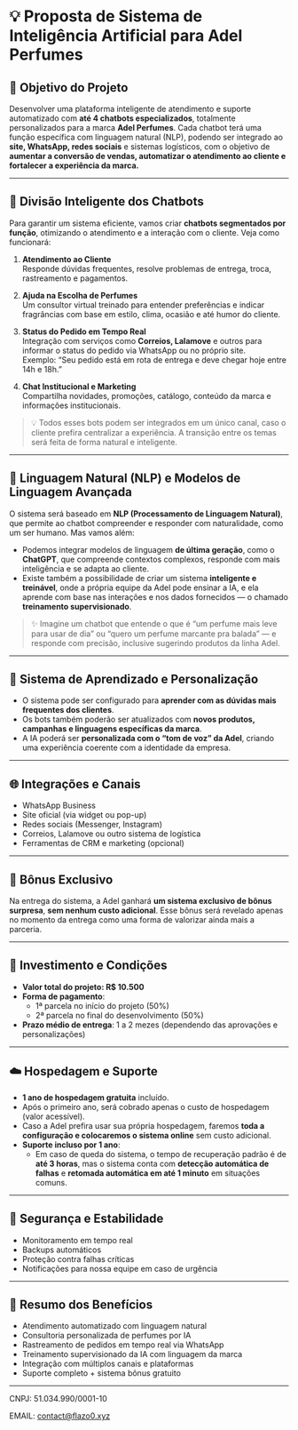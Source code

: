 # 💡 **Proposta de Sistema de Inteligência Artificial para Adel Perfumes**

## 🎯 **Objetivo do Projeto**
Desenvolver uma plataforma inteligente de atendimento e suporte automatizado com **até 4 chatbots especializados**, totalmente personalizados para a marca **Adel Perfumes**. Cada chatbot terá uma função específica com linguagem natural (NLP), podendo ser integrado ao **site, WhatsApp, redes sociais** e sistemas logísticos, com o objetivo de **aumentar a conversão de vendas, automatizar o atendimento ao cliente e fortalecer a experiência da marca.**

---

## 🤖 **Divisão Inteligente dos Chatbots**
Para garantir um sistema eficiente, vamos criar **chatbots segmentados por função**, otimizando o atendimento e a interação com o cliente. Veja como funcionará:

1. **Atendimento ao Cliente**  
   Responde dúvidas frequentes, resolve problemas de entrega, troca, rastreamento e pagamentos.

2. **Ajuda na Escolha de Perfumes**  
   Um consultor virtual treinado para entender preferências e indicar fragrâncias com base em estilo, clima, ocasião e até humor do cliente.

3. **Status do Pedido em Tempo Real**  
   Integração com serviços como **Correios, Lalamove** e outros para informar o status do pedido via WhatsApp ou no próprio site.  
   Exemplo: “Seu pedido está em rota de entrega e deve chegar hoje entre 14h e 18h.”

4. **Chat Institucional e Marketing**  
   Compartilha novidades, promoções, catálogo, conteúdo da marca e informações institucionais.

> 💡 Todos esses bots podem ser integrados em um único canal, caso o cliente prefira centralizar a experiência. A transição entre os temas será feita de forma natural e inteligente.

---

## 🧠 **Linguagem Natural (NLP) e Modelos de Linguagem Avançada**
O sistema será baseado em **NLP (Processamento de Linguagem Natural)**, que permite ao chatbot compreender e responder com naturalidade, como um ser humano. Mas vamos além:

- Podemos integrar modelos de linguagem **de última geração**, como o **ChatGPT**, que compreende contextos complexos, responde com mais inteligência e se adapta ao cliente.
- Existe também a possibilidade de criar um sistema **inteligente e treinável**, onde a própria equipe da Adel pode ensinar a IA, e ela aprende com base nas interações e nos dados fornecidos — o chamado **treinamento supervisionado**.

> ✨ Imagine um chatbot que entende o que é “um perfume mais leve para usar de dia” ou “quero um perfume marcante pra balada” — e responde com precisão, inclusive sugerindo produtos da linha Adel.

---

## 🔧 **Sistema de Aprendizado e Personalização**
- O sistema pode ser configurado para **aprender com as dúvidas mais frequentes dos clientes**.
- Os bots também poderão ser atualizados com **novos produtos, campanhas e linguagens específicas da marca**.
- A IA poderá ser **personalizada com o “tom de voz” da Adel**, criando uma experiência coerente com a identidade da empresa.

---

## 🌐 **Integrações e Canais**
- WhatsApp Business
- Site oficial (via widget ou pop-up)
- Redes sociais (Messenger, Instagram)
- Correios, Lalamove ou outro sistema de logística
- Ferramentas de CRM e marketing (opcional)

---

## 🎁 **Bônus Exclusivo**
Na entrega do sistema, a Adel ganhará **um sistema exclusivo de bônus surpresa**, **sem nenhum custo adicional**. Esse bônus será revelado apenas no momento da entrega como uma forma de valorizar ainda mais a parceria.

---

## 💸 **Investimento e Condições**
- **Valor total do projeto: R$ 10.500**
- **Forma de pagamento**:
  - 1ª parcela no início do projeto (50%)
  - 2ª parcela no final do desenvolvimento (50%)
- **Prazo médio de entrega**: 1 a 2 mezes (dependendo das aprovações e personalizações)

---

## ☁️ **Hospedagem e Suporte**
- **1 ano de hospedagem gratuita** incluído.
- Após o primeiro ano, será cobrado apenas o custo de hospedagem (valor acessível).
- Caso a Adel prefira usar sua própria hospedagem, faremos **toda a configuração e colocaremos o sistema online** sem custo adicional.
- **Suporte incluso por 1 ano**:
  - Em caso de queda do sistema, o tempo de recuperação padrão é de **até 3 horas**, mas o sistema conta com **detecção automática de falhas** e **retomada automática em até 1 minuto** em situações comuns.

---

## 🔐 **Segurança e Estabilidade**
- Monitoramento em tempo real
- Backups automáticos
- Proteção contra falhas críticas
- Notificações para nossa equipe em caso de urgência

---

## 🚀 **Resumo dos Benefícios**
- Atendimento automatizado com linguagem natural
- Consultoria personalizada de perfumes por IA
- Rastreamento de pedidos em tempo real via WhatsApp
- Treinamento supervisionado da IA com linguagem da marca
- Integração com múltiplos canais e plataformas
- Suporte completo + sistema bônus gratuito
  
---

CNPJ: 51.034.990/0001-10

EMAIL: contact@flazo0.xyz
